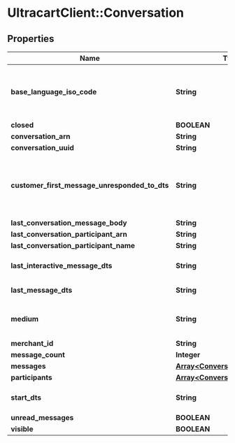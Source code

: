 # UltracartClient::Conversation

## Properties
Name | Type | Description | Notes
------------ | ------------- | ------------- | -------------
**base_language_iso_code** | **String** | The base language iso code for the StoreFront that everything is translated into | [optional] 
**closed** | **BOOLEAN** |  | [optional] 
**conversation_arn** | **String** |  | [optional] 
**conversation_uuid** | **String** |  | [optional] 
**customer_first_message_unresponded_to_dts** | **String** | Date/time of the first customer message that is unresponded to. | [optional] 
**last_conversation_message_body** | **String** |  | [optional] 
**last_conversation_participant_arn** | **String** |  | [optional] 
**last_conversation_participant_name** | **String** |  | [optional] 
**last_interactive_message_dts** | **String** | Last interactive message date/time | [optional] 
**last_message_dts** | **String** | Last message date/time | [optional] 
**medium** | **String** | The communication medium of the customer. | [optional] 
**merchant_id** | **String** |  | [optional] 
**message_count** | **Integer** |  | [optional] 
**messages** | [**Array&lt;ConversationMessage&gt;**](ConversationMessage.md) |  | [optional] 
**participants** | [**Array&lt;ConversationParticipant&gt;**](ConversationParticipant.md) |  | [optional] 
**start_dts** | **String** | Start of the conversation date/time | [optional] 
**unread_messages** | **BOOLEAN** |  | [optional] 
**visible** | **BOOLEAN** |  | [optional] 


